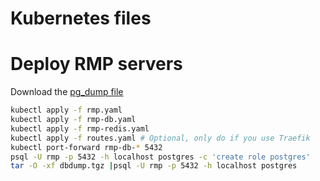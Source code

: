 # Kubernetes files

# Deploy RMP servers

Download the [pg_dump file](https://drive.google.com/file/d/1c3L7gmQv851SXh-5EO_Ohvatn2qd_SiY/view?usp=sharing)

```bash
kubectl apply -f rmp.yaml
kubectl apply -f rmp-db.yaml
kubectl apply -f rmp-redis.yaml
kubectl apply -f routes.yaml # Optional, only do if you use Traefik
kubectl port-forward rmp-db-* 5432
psql -U rmp -p 5432 -h localhost postgres -c 'create role postgres'
tar -O -xf dbdump.tgz |psql -U rmp -p 5432 -h localhost postgres
```
